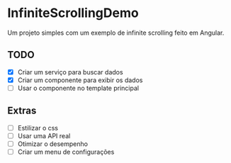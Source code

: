# InfiniteScrollingDemo

Um projeto simples com um exemplo de infinite scrolling feito em Angular.

## TODO
- [x] Criar um serviço para buscar dados
- [x] Criar um componente para exibir os dados
- [ ] Usar o componente no template principal

## Extras
- [ ] Estilizar o css
- [ ] Usar uma API real
- [ ] Otimizar o desempenho
- [ ] Criar um menu de configurações
